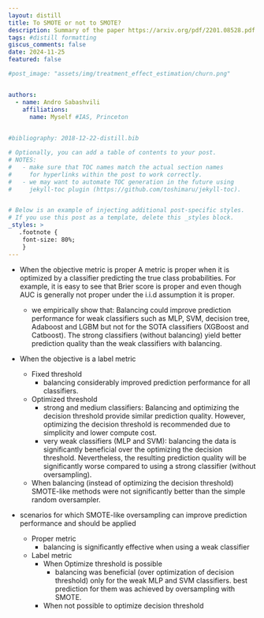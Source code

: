 ```yaml
---
layout: distill
title: To SMOTE or not to SMOTE?
description: Summary of the paper https://arxiv.org/pdf/2201.08528.pdf
tags: #distill formatting
giscus_comments: false
date: 2024-11-25
featured: false

#post_image: "assets/img/treatment_effect_estimation/churn.png"


authors:
  - name: Andro Sabashvili
    affiliations:
      name: Myself #IAS, Princeton
  

#bibliography: 2018-12-22-distill.bib

# Optionally, you can add a table of contents to your post.
# NOTES:
#   - make sure that TOC names match the actual section names
#     for hyperlinks within the post to work correctly.
#   - we may want to automate TOC generation in the future using
#     jekyll-toc plugin (https://github.com/toshimaru/jekyll-toc).


# Below is an example of injecting additional post-specific styles.
# If you use this post as a template, delete this _styles block.
_styles: >
   .footnote {
    font-size: 80%;
    }    
---
```


- When the objective metric is proper <d-footnote> A metric is proper when it is optimized by a classifier predicting the true class probabilities. For example, it is easy to see that Brier score is proper and even though AUC is generally not proper under the i.i.d assumption it is proper.</d-footnote> 
    - we empirically show that: Balancing could improve prediction performance for weak classifiers such as MLP, SVM, decision tree, Adaboost and LGBM  but not for the SOTA classifiers (XGBoost and Catboost). The strong classifiers (without balancing) yield better prediction quality than the weak classifiers with balancing. 

- When the objective is a label metric
    - Fixed threshold
        - balancing considerably improved prediction performance for all classifiers.
    - Optimized threshold
        - strong and medium classifiers: Balancing and optimizing the decision threshold provide similar prediction quality. However, optimizing the decision threshold is recommended due to simplicity and lower compute cost.
        - very weak classifiers (MLP and SVM): balancing the data is significantly beneficial over the optimizing the decision threshold. Nevertheless, the resulting prediction quality will be significantly worse compared to using a strong classifier (without oversampling).
    - When balancing (instead of optimizing the decision threshold) SMOTE-like methods were not significantly better than the simple random oversampler.

- scenarios for which SMOTE-like oversampling can improve prediction performance and should be applied
    - Proper metric
        - balancing is significantly effective when using a weak classifier 
    - Label metric
        - When Optimize threshold is possible
            - balancing was beneficial (over optimization of decision threshold) only for the weak MLP and SVM classifiers. best prediction for them was achieved by oversampling with SMOTE. 
        - When not possible to optimize decision threshold